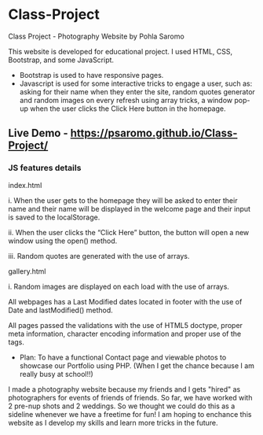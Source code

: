 # Class-Project
Class Project - Photography Website by Pohla Saromo

This website is developed for educational project. 
I used HTML, CSS, Bootstrap, and some JavaScript.

- Bootstrap is used to have responsive pages.
- Javascript is used for some interactive tricks to engage a user, such as: asking for their name when they enter the site, random quotes generator and random images on every refresh using array tricks, a window pop-up when the user clicks the Click Here button in the homepage. 

## Live Demo - https://psaromo.github.io/Class-Project/


### JS features details 

index.html

i. When the user gets to the homepage they will be asked to enter their
name and their name will be displayed in the welcome page and their input is saved to the localStorage.

ii. When the user clicks the “Click Here” button, the button will open a new window using the open() method.

iii. Random quotes are generated with the use of arrays.

gallery.html

i. Random images are displayed on each load with the use of arrays.

All webpages has a Last Modified dates located in footer with the use of Date and lastModified() method. 

All pages passed the validations with the use of HTML5 doctype, proper meta information,
character encoding information and proper use of the tags.


- Plan: To have a functional Contact page and viewable photos to showcase our Portfolio using PHP. (When I get the chance because I am really busy at school!!)

I made a photography website because my friends and I gets "hired" as photographers for events of friends of friends. So far, we have worked with 2 pre-nup shots and 2 weddings. So we thought we could do this as a sideline whenever we have a freetime for fun! I am hoping to enchance this website as I develop my skills and learn more tricks in the future.


